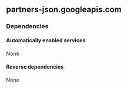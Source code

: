 ## partners-json.googleapis.com

### Dependencies

#### Automatically enabled services

None

#### Reverse dependencies

None
